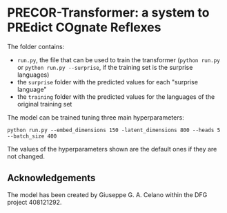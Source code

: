 # PRECOR-Transformer: a system to PREdict COgnate Reflexes

The folder contains:
* `run.py`, the file that can be used to train the transformer (`python run.py` or `python run.py --surprise`, if the training set is the surprise languages)
* the `surprise` folder with the predicted values for each "surprise language"
* the `training` folder with the predicted values for the languages of the original training set

The model can be trained tuning three main hyperparameters:

`python run.py --embed_dimensions 150 -latent_dimensions 800 --heads 5 --batch_size 400`

The values of the hyperparameters shown are the default ones if they are not changed. 

## Acknowledgements

The model has been created by Giuseppe G. A. Celano within the DFG project 408121292.

